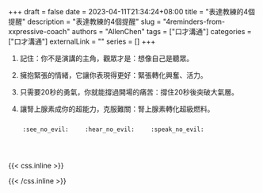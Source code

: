 +++ 
draft = false
date = 2023-04-11T21:34:24+08:00
title = "表達教練的4個提醒"
description = "表達教練的4個提醒"
slug = "4reminders-from-xxpressive-coach"
authors = "AllenChen"
tags = ["口才溝通"]
categories = ["口才溝通"]
externalLink = ""
series = []
+++

1. 記住：你不是演講的主角，觀眾才是：想像自己是聽眾。

2. 擁抱緊張的情緒，它讓你表現得更好：緊張轉化興奮、活力。

3. 只需要20秒的勇氣，你就能撐過開場的痛苦：撐住20秒後突破大氣層。

4. 讓腎上腺素成你的超能力，克服難關：腎上腺素轉化超級燃料。


<p><span class="nowrap"><span class="emojify">🙈</span> <code>:see_no_evil:</code></span>  <span class="nowrap"><span class="emojify">🙉</span> <code>:hear_no_evil:</code></span>  <span class="nowrap"><span class="emojify">🙊</span> <code>:speak_no_evil:</code></span></p>
<br>
    

{{< css.inline >}}
<style>
.emojify {
	font-family: Apple Color Emoji, Segoe UI Emoji, NotoColorEmoji, Segoe UI Symbol, Android Emoji, EmojiSymbols;
	font-size: 2rem;
	vertical-align: middle;
}
@media screen and (max-width:650px) {
  .nowrap {
    display: block;
    margin: 25px 0;
  }
}
</style>
{{< /css.inline >}}
